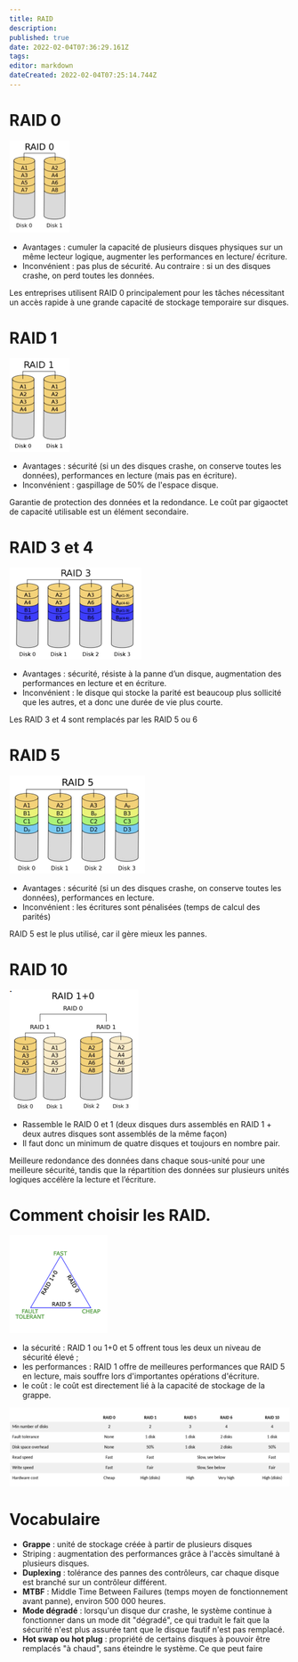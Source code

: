 ```yaml
---
title: RAID
description: 
published: true
date: 2022-02-04T07:36:29.161Z
tags: 
editor: markdown
dateCreated: 2022-02-04T07:25:14.744Z
---
```


# RAID 0
![raid0.png](/linux/raid/raid0.png)
- Avantages : cumuler la capacité de plusieurs disques physiques sur un même lecteur logique, augmenter les performances en lecture/ écriture.
- Inconvénient : pas plus de sécurité. Au contraire : si un des disques crashe, on perd toutes les données.

Les entreprises utilisent RAID 0 principalement pour les tâches nécessitant un accès rapide à une grande capacité de stockage temporaire sur disques.

# RAID 1
![raid1.png](/linux/raid/raid1.png)
- Avantages : sécurité (si un des disques crashe, on conserve toutes les données), performances en lecture (mais pas en écriture). 
- Inconvénient : gaspillage de 50% de l'espace disque.

Garantie de protection des données et la redondance. Le coût par gigaoctet de capacité utilisable est un élément secondaire.

# RAID 3 et 4
![raid3.png](/linux/raid/raid3.png)
- Avantages : sécurité, résiste à la panne d’un disque, augmentation des performances en lecture et en écriture.
- Inconvénient : le disque qui stocke la parité est beaucoup plus sollicité que les autres, et a donc une durée de vie plus courte.

Les RAID 3 et 4 sont remplacés par les RAID 5 ou 6

# RAID 5
![raid5.png](/linux/raid/raid5.png)
- Avantages : sécurité (si un des disques crashe, on conserve toutes les données), performances en lecture.
- Inconvénient : les écritures sont pénalisées (temps de calcul des parités)

RAID 5 est le plus utilisé, car il gère mieux les pannes.

# RAID 10
![raid10.png](/linux/raid/raid10.png)
- Rassemble le RAID 0 et 1 (deux disques durs assemblés en RAID 1 + deux autres disques sont assemblés de la même façon)
- Il faut donc un minimum de quatre disques et toujours en nombre pair.

Meilleure redondance des données dans chaque sous-unité pour une meilleure sécurité, tandis que la répartition des données sur plusieurs unités logiques accélère la lecture et l’écriture.

# Comment choisir les RAID.
![diagramme.png](/linux/raid/diagramme.png)
- la sécurité : RAID 1 ou 1+0 et 5 offrent tous les deux un niveau de sécurité élevé ; 
- les performances : RAID 1 offre de meilleures performances que RAID 5 en lecture, mais souffre lors d'importantes opérations d'écriture.
- le coût : le coût est directement lié à la capacité de stockage de la grappe.

![tableau.png](/linux/raid/tableau.png)

# Vocabulaire
- **Grappe** : unité de stockage créée à partir de plusieurs disques 
- Striping : augmentation des performances grâce à l'accès simultané à plusieurs disques. 
- **Duplexing** : tolérance des pannes des contrôleurs, car chaque disque est branché sur un contrôleur différent. 
- **MTBF** : Middle Time Between Failures (temps moyen de fonctionnement avant panne), environ 500 000 heures.
- **Mode dégradé** : lorsqu'un disque dur crashe, le système continue à fonctionner dans un mode dit "dégradé", ce qui traduit le fait que la sécurité n'est plus assurée tant que le disque fautif n'est pas remplacé. 
- **Hot swap ou hot plug** : propriété de certains disques à pouvoir être remplacés "à chaud", sans éteindre le système.
Ce que peut faire 